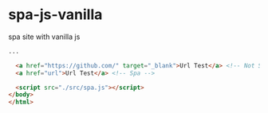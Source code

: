 # spa-js-vanilla


spa site with vanilla js


```html
...

  <a href="https://github.com/" target="_blank">Url Test</a> <!-- Not Spa -->
  <a href="url">Url Test</a> <!-- Spa -->

  <script src="./src/spa.js"></script>
</body>
</html>
```

